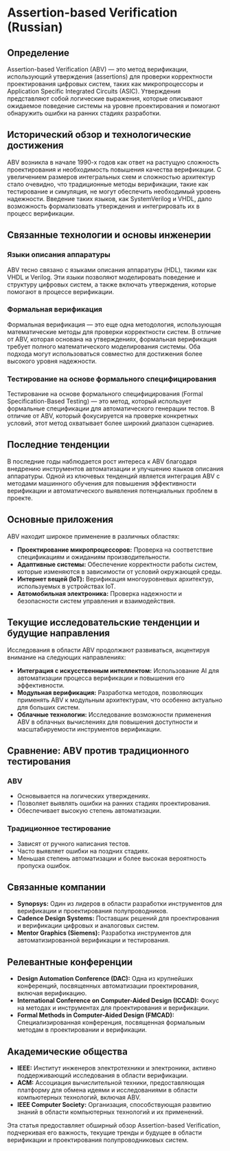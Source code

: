 # Assertion-based Verification (Russian)

## Определение

Assertion-based Verification (ABV) — это метод верификации, использующий утверждения (assertions) для проверки корректности проектирования цифровых систем, таких как микропроцессоры и Application Specific Integrated Circuits (ASIC). Утверждения представляют собой логические выражения, которые описывают ожидаемое поведение системы на уровне проектирования и помогают обнаружить ошибки на ранних стадиях разработки.

## Исторический обзор и технологические достижения

ABV возникла в начале 1990-х годов как ответ на растущую сложность проектирования и необходимость повышения качества верификации. С увеличением размеров интегральных схем и сложностью архитектур стало очевидно, что традиционные методы верификации, такие как тестирование и симуляция, не могут обеспечить необходимый уровень надежности. Введение таких языков, как SystemVerilog и VHDL, дало возможность формализовать утверждения и интегрировать их в процесс верификации.

## Связанные технологии и основы инженерии

### Языки описания аппаратуры

ABV тесно связано с языками описания аппаратуры (HDL), такими как VHDL и Verilog. Эти языки позволяют моделировать поведение и структуру цифровых систем, а также включать утверждения, которые помогают в процессе верификации.

### Формальная верификация

Формальная верификация — это еще одна методология, использующая математические методы для проверки корректности систем. В отличие от ABV, которая основана на утверждениях, формальная верификация требует полного математического моделирования системы. Оба подхода могут использоваться совместно для достижения более высокого уровня надежности.

### Тестирование на основе формального специфицирования

Тестирование на основе формального специфицирования (Formal Specification-Based Testing) — это метод, который использует формальные спецификации для автоматического генерации тестов. В отличие от ABV, который фокусируется на проверке конкретных условий, этот метод охватывает более широкий диапазон сценариев.

## Последние тенденции

В последние годы наблюдается рост интереса к ABV благодаря внедрению инструментов автоматизации и улучшению языков описания аппаратуры. Одной из ключевых тенденций является интеграция ABV с методами машинного обучения для повышения эффективности верификации и автоматического выявления потенциальных проблем в проекте.

## Основные приложения

ABV находит широкое применение в различных областях:

- **Проектирование микропроцессоров:** Проверка на соответствие спецификациям и ожиданиям производительности.
- **Адаптивные системы:** Обеспечение корректности работы систем, которые изменяются в зависимости от условий окружающей среды.
- **Интернет вещей (IoT):** Верификация многоуровневых архитектур, используемых в устройствах IoT.
- **Автомобильная электроника:** Проверка надежности и безопасности систем управления и взаимодействия.

## Текущие исследовательские тенденции и будущие направления

Исследования в области ABV продолжают развиваться, акцентируя внимание на следующих направлениях:

- **Интеграция с искусственным интеллектом:** Использование AI для автоматизации процесса верификации и повышения его эффективности.
- **Модульная верификация:** Разработка методов, позволяющих применять ABV к модульным архитектурам, что особенно актуально для больших систем.
- **Облачные технологии:** Исследование возможности применения ABV в облачных вычислениях для повышения доступности и масштабируемости инструментов верификации.

## Сравнение: ABV против традиционного тестирования

### ABV

- Основывается на логических утверждениях.
- Позволяет выявлять ошибки на ранних стадиях проектирования.
- Обеспечивает высокую степень автоматизации.

### Традиционное тестирование

- Зависят от ручного написания тестов.
- Часто выявляет ошибки на поздних стадиях.
- Меньшая степень автоматизации и более высокая вероятность пропуска ошибок.

## Связанные компании

- **Synopsys:** Один из лидеров в области разработки инструментов для верификации и проектирования полупроводников.
- **Cadence Design Systems:** Поставщик решений для проектирования и верификации цифровых и аналоговых систем.
- **Mentor Graphics (Siemens):** Разработка инструментов для автоматизированной верификации и тестирования.

## Релевантные конференции

- **Design Automation Conference (DAC):** Одна из крупнейших конференций, посвященных автоматизации проектирования, включая верификацию.
- **International Conference on Computer-Aided Design (ICCAD):** Фокус на методах и инструментах для проектирования и верификации.
- **Formal Methods in Computer-Aided Design (FMCAD):** Специализированная конференция, посвященная формальным методам в проектировании и верификации.

## Академические общества

- **IEEE:** Институт инженеров электротехники и электроники, активно поддерживающий исследования в области верификации.
- **ACM:** Ассоциация вычислительной техники, предоставляющая платформу для обмена идеями и исследованиями в области компьютерных технологий, включая ABV.
- **IEEE Computer Society:** Организация, способствующая развитию знаний в области компьютерных технологий и их применений. 

Эта статья предоставляет обширный обзор Assertion-based Verification, подчеркивая его важность, текущие тренды и будущее в области верификации и проектирования полупроводниковых систем.